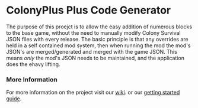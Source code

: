 # ColonyPlus Plus Code Generator

The purpose of this proejct is to allow the easy addition of numerous blocks to the base game, without the need to manually modify Colony Survival JSON files with every release. The basic principle is that any overrides are held in a self contained mod system, then when running the mod the mod's JSON's are merged/generated and merged with the game JSON. This means *only* the mod's JSON needs to be maintained, and the application does the ehavy lifting.


### More Information

For more information on the project visit our [wiki](https://colonyplusplus.github.io/ColonyPlusPlus-Generator/).  or our [getting started guide](https://colonyplusplus.github.io/ColonyPlusPlus-Generator/getting-started.md). 
